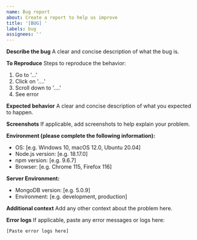 ```yaml
---
name: Bug report
about: Create a report to help us improve
title: '[BUG] '
labels: bug
assignees: ''
---
```


**Describe the bug**
A clear and concise description of what the bug is.

**To Reproduce**
Steps to reproduce the behavior:
1. Go to '...'
2. Click on '....'
3. Scroll down to '....'
4. See error

**Expected behavior**
A clear and concise description of what you expected to happen.

**Screenshots**
If applicable, add screenshots to help explain your problem.

**Environment (please complete the following information):**
- OS: [e.g. Windows 10, macOS 12.0, Ubuntu 20.04]
- Node.js version: [e.g. 18.17.0]
- npm version: [e.g. 9.6.7]
- Browser: [e.g. Chrome 115, Firefox 116]

**Server Environment:**
- MongoDB version: [e.g. 5.0.9]
- Environment: [e.g. development, production]

**Additional context**
Add any other context about the problem here.

**Error logs**
If applicable, paste any error messages or logs here:
```
[Paste error logs here]
```
